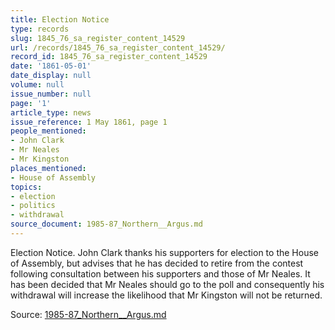 ```yaml
---
title: Election Notice
type: records
slug: 1845_76_sa_register_content_14529
url: /records/1845_76_sa_register_content_14529/
record_id: 1845_76_sa_register_content_14529
date: '1861-05-01'
date_display: null
volume: null
issue_number: null
page: '1'
article_type: news
issue_reference: 1 May 1861, page 1
people_mentioned:
- John Clark
- Mr Neales
- Mr Kingston
places_mentioned:
- House of Assembly
topics:
- election
- politics
- withdrawal
source_document: 1985-87_Northern__Argus.md
---
```


Election Notice.  John Clark thanks his supporters for election to the House of Assembly, but advises that he has decided to retire from the contest following consultation between his supporters and those of Mr Neales.  It has been decided that Mr Neales should go to the poll and consequently his withdrawal will increase the likelihood that Mr Kingston will not be returned.

Source: [1985-87_Northern__Argus.md](/downloads/markdown/1985-87_Northern__Argus.md)
